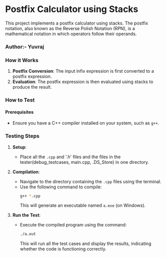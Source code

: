 # Postfix Calculator using Stacks

This project implements a postfix calculator using stacks. The postfix notation, also known as the Reverse Polish Notation (RPN), is a mathematical notation in which operators follow their operands. 

### Author:- Yuvraj

### How it Works

1. **Postfix Conversion**: The input infix expression is first converted to a postfix expression.
2. **Evaluation**: The postfix expression is then evaluated using stacks to produce the result.

### How to Test

#### Prerequisites

- Ensure you have a C++ compiler installed on your system, such as `g++`.

### Testing Steps

1. **Setup**:
    - Place all the `.cpp` and '.h' files and the files in the tester(debug_testcases, main.cpp, .DS_Store) in one directory.

2. **Compilation**:
    - Navigate to the directory containing the `.cpp` files using the terminal.
    - Use the following command to compile:
      ```bash
      g++ *.cpp
      ```
      This will generate an executable named `a.exe` (on Windows).

3. **Run the Test**:
    - Execute the compiled program using the command:
      ```bash
      ./a.out
      ```
      This will run all the test cases and display the results, indicating whether the code is functioning correctly.
